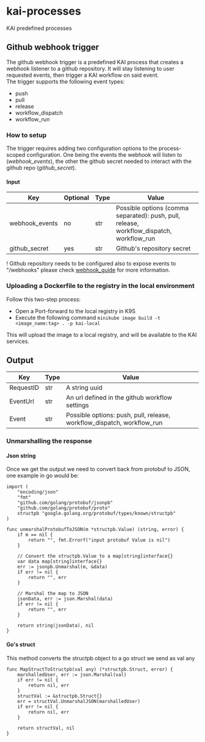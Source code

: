 # kai-processes

KAI predefined processes

## Github webhook trigger

The github webhook trigger is a predefined KAI process that creates a webhook listener to a github repository. It will stay listening to user requested events, then trigger a KAI workflow on said event.  
The trigger supports the following event types:

- push
- pull
- release
- workflow_dispatch
- workflow_run

### How to setup

The trigger requires adding two configuration options to the process-scoped configuration.
One being the events the webhook will listen to (_webhook_events_), the other the github secret needed to interact with the github repo (_github_secret_).

#### Input 

| Key            | Optional  | Type | Value                                                                                         |
|----------------|-----------|------|-----------------------------------------------------------------------------------------------| 
| webhook_events | no        | str  | Possible options (comma separated): push, pull, release, workflow_dispatch, workflow_run      |
| github_secret  | yes       | str  | Github's repository secret                                                                    |

! Github repository needs to be configured also to expose events to "/webhooks" please check [webhook_guide](https://docs.github.com/webhooks/) for more information.


### Uploading a Dockerfile to the registry in the local environment

Follow this two-step process:

- Open a Port-forward to the local registry in K9S
- Execute the following command `minikube image build -t <image_name:tag> . -p kai-local`

This will upload the image to a local registry, and will be available to the KAI services.

## Output

| Key       | Type | Value                                                                  |
|-----------|------|------------------------------------------------------------------------| 
| RequestID | str  | A string uuid                                                          |
| EventUrl  | str  | An url defined in the github workflow settings                         |
| Event     | str  | Possible options: push, pull, release, workflow_dispatch, workflow_run | 


### Unmarshalling the response

#### Json string

Once we get the output we need to convert back from protobuf to JSON, one example in go would be:

```
import (
	"encoding/json"
	"fmt"
	"github.com/golang/protobuf/jsonpb"
	"github.com/golang/protobuf/proto"
	structpb "google.golang.org/protobuf/types/known/structpb"
)

func unmarshalProtobufToJSON(m *structpb.Value) (string, error) {
	if m == nil {
		return "", fmt.Errorf("input protobuf Value is nil")
	}

	// Convert the structpb.Value to a map[string]interface{}
	var data map[string]interface{}
	err := jsonpb.Unmarshal(m, &data)
	if err != nil {
		return "", err
	}

	// Marshal the map to JSON
	jsonData, err := json.Marshal(data)
	if err != nil {
		return "", err
	}

	return string(jsonData), nil
}
```

#### Go's struct

This method converts the structpb object to a go struct we send as val any

```
func MapStructToStructpb(val any) (*structpb.Struct, error) {
    marshalledUser, err := json.Marshal(val)
    if err != nil {
        return nil, err
    }
    structVal := &structpb.Struct{}
    err = structVal.UnmarshalJSON(marshalledUser)
    if err != nil {
        return nil, err
    }

    return structVal, nil
}
```